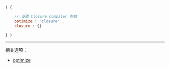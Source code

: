 ```js
( {

    // 设置 Closure Compiler 参数
    optimize : 'closure' ,
    closure : {}

} )
```

---

相关选项：

- [optimize](./optimize.md)
